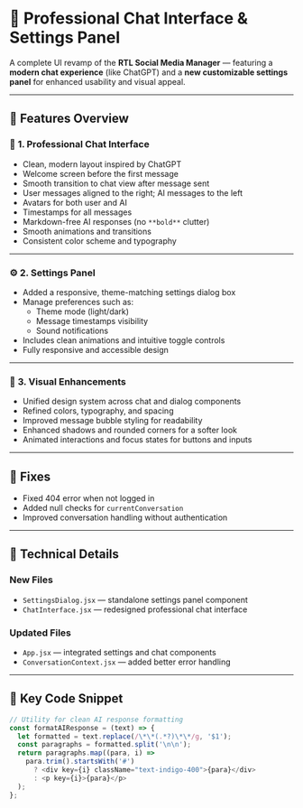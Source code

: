 # 💬 Professional Chat Interface & Settings Panel

A complete UI revamp of the **RTL Social Media Manager** — featuring a **modern chat experience** (like ChatGPT) and a **new customizable settings panel** for enhanced usability and visual appeal.

---

## 🚀 Features Overview

### 🧠 **1. Professional Chat Interface**
- Clean, modern layout inspired by ChatGPT  
- Welcome screen before the first message  
- Smooth transition to chat view after message sent  
- User messages aligned to the right; AI messages to the left  
- Avatars for both user and AI  
- Timestamps for all messages  
- Markdown-free AI responses (no `**bold**` clutter)  
- Smooth animations and transitions  
- Consistent color scheme and typography  

---

### ⚙️ **2. Settings Panel**
- Added a responsive, theme-matching settings dialog box  
- Manage preferences such as:
  - Theme mode (light/dark)
  - Message timestamps visibility
  - Sound notifications  
- Includes clean animations and intuitive toggle controls  
- Fully responsive and accessible design  

---

### 🧩 **3. Visual Enhancements**
- Unified design system across chat and dialog components  
- Refined colors, typography, and spacing  
- Improved message bubble styling for readability  
- Enhanced shadows and rounded corners for a softer look  
- Animated interactions and focus states for buttons and inputs  

---

## 🐛 Fixes
- Fixed 404 error when not logged in  
- Added null checks for `currentConversation`  
- Improved conversation handling without authentication  

---

## 🧱 Technical Details

### **New Files**
- `SettingsDialog.jsx` — standalone settings panel component  
- `ChatInterface.jsx` — redesigned professional chat interface  

### **Updated Files**
- `App.jsx` — integrated settings and chat components  
- `ConversationContext.jsx` — added better error handling  

---

## 🧠 Key Code Snippet
```javascript
// Utility for clean AI response formatting
const formatAIResponse = (text) => {
  let formatted = text.replace(/\*\*(.*?)\*\*/g, '$1');
  const paragraphs = formatted.split('\n\n');
  return paragraphs.map((para, i) =>
    para.trim().startsWith('#')
      ? <div key={i} className="text-indigo-400">{para}</div>
      : <p key={i}>{para}</p>
  );
};
